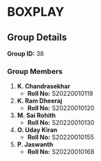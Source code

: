 # BOXPLAY  

## Group Details  
**Group ID:** 38  

### Group Members  
1. **K. Chandrasekhar**  
   - **Roll No:** S20220010119  
2. **K. Ram Dheeraj**  
   - **Roll No:** S20220010120  
3. **M. Sai Rohith**  
   - **Roll No:** S20220010130  
4. **O. Uday Kiran**  
   - **Roll No:** S20220010155  
5. **P. Jaswanth**  
   - **Roll No:** S20220010168 
